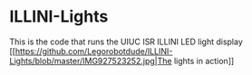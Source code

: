 # ILLINI-Lights
This is the code that runs the UIUC ISR ILLINI LED light display
[[https://github.com/Legorobotdude/ILLINI-Lights/blob/master/IMG927523252.jpg|The lights in action]]
